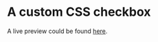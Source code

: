 # A custom CSS checkbox

A live preview could be found [here](https://codepen.io/elaroussi/full/rNyMwwg).
